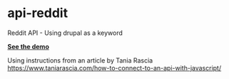 # api-reddit
Reddit API - Using drupal as a keyword

__[See the demo](https://leorawe.github.io/api-reddit/)__

Using instructions from an article by Tania Rascia
https://www.taniarascia.com/how-to-connect-to-an-api-with-javascript/
